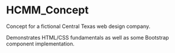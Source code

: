 # HCMM_Concept
Concept for a fictional Central Texas web design company.

Demonstrates HTML/CSS fundamentals as well as some Bootstrap component implementation.
